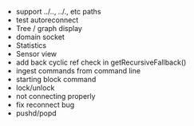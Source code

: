 - support ../.., ../., etc paths
- test autoreconnect
- Tree / graph display
- domain socket
- Statistics
- Sensor view
- add back cyclic ref check in getRecursiveFallback()
- ingest commands from command line
- starting block command
- lock/unlock
- not connecting properly
- fix reconnect bug
- pushd/popd
